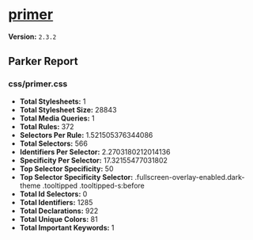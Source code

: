 # [primer]( http://primercss.io )

**Version:** `2.3.2`

## Parker Report

### css/primer.css

- **Total Stylesheets:** 1
- **Total Stylesheet Size:** 28843
- **Total Media Queries:** 1
- **Total Rules:** 372
- **Selectors Per Rule:** 1.521505376344086
- **Total Selectors:** 566
- **Identifiers Per Selector:** 2.2703180212014136
- **Specificity Per Selector:** 17.32155477031802
- **Top Selector Specificity:** 50
- **Top Selector Specificity Selector:** .fullscreen-overlay-enabled.dark-theme .tooltipped .tooltipped-s:before
- **Total Id Selectors:** 0
- **Total Identifiers:** 1285
- **Total Declarations:** 922
- **Total Unique Colors:** 81
- **Total Important Keywords:** 1
